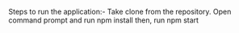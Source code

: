 Steps to run the application:-
Take clone from the repository.
Open command prompt and run npm install
then, run npm start
